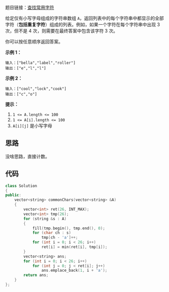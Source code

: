题目链接：[查找常用字符](https://leetcode-cn.com/problems/find-common-characters/)

给定仅有小写字母组成的字符串数组 `A`，返回列表中的每个字符串中都显示的全部字符（**包括重复字符**）组成的列表。例如，如果一个字符在每个字符串中出现 3 次，但不是 4 次，则需要在最终答案中包含该字符 3 次。

你可以按任意顺序返回答案。

 

**示例 1：**

```
输入：["bella","label","roller"]
输出：["e","l","l"]
```

**示例 2：**

```
输入：["cool","lock","cook"]
输出：["c","o"]
```

 

**提示：**

1. `1 <= A.length <= 100`
2. `1 <= A[i].length <= 100`
3. `A[i][j]` 是小写字母

## 思路

没啥思路，直接计数。

## 代码

```cpp
class Solution
{
public:
    vector<string> commonChars(vector<string> &A)
    {
        vector<int> ret(26, INT_MAX);
        vector<int> tmp(26);
        for (string &s : A)
        {
            fill(tmp.begin(), tmp.end(), 0);
            for (char ch : s)
                tmp[ch - 'a']++;
            for (int i = 0; i < 26; i++)
                ret[i] = min(ret[i], tmp[i]);
        }
        vector<string> ans;
        for (int i = 0; i < 26; i++)
            for (int j = 0; j < ret[i]; j++)
                ans.emplace_back(1, i + 'a');
        return ans;
    }
};
```

